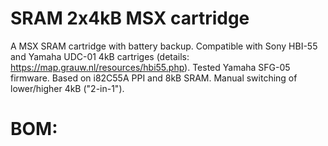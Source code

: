 # SRAM 2x4kB MSX cartridge

A MSX SRAM cartridge with battery backup. Compatible with Sony HBI-55 and Yamaha UDC-01 4kB cartriges (details: https://map.grauw.nl/resources/hbi55.php). Tested Yamaha SFG-05 firmware. Based on i82C55A PPI and 8kB SRAM. Manual switching of lower/higher 4kB ("2-in-1").

# BOM:
